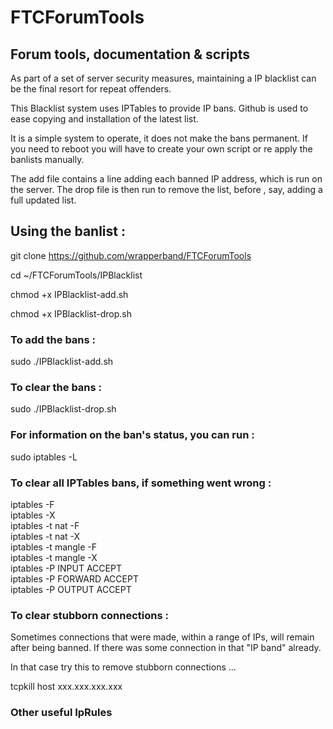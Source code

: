 # FTCForumTools
## Forum tools, documentation &amp; scripts

As part of a set of server security measures, maintaining a IP blacklist can be the final resort for repeat offenders.

This Blacklist system uses IPTables to provide IP bans. Github is used to ease copying and installation of the latest list.

It is a simple system to operate, it does not make the bans permanent. If you need to reboot you will have to create your own script or re apply the banlists manually.

The add file contains a line adding each banned IP address, which is run on the server. The drop file is then run to remove the list, before , say, adding a full updated list. 

##  Using the banlist : 

git clone https://github.com/wrapperband/FTCForumTools   
  
cd ~/FTCForumTools/IPBlacklist  
  
chmod +x IPBlacklist-add.sh  
  
chmod +x IPBlacklist-drop.sh  
  
### To add the bans :  
sudo ./IPBlacklist-add.sh  

### To clear the bans :  
sudo ./IPBlacklist-drop.sh  

###  For information on the ban's status, you can run :

sudo iptables -L


###  To clear all IPTables bans, if something went wrong :  

iptables -F  
iptables -X  
iptables -t nat -F  
iptables -t nat -X  
iptables -t mangle -F  
iptables -t mangle -X  
iptables -P INPUT ACCEPT  
iptables -P FORWARD ACCEPT  
iptables -P OUTPUT ACCEPT  

###  To clear stubborn connections :  

Sometimes connections that were made, within a range of IPs, will remain after being banned. If there was some connection in that "IP band" already.

In that case try this to remove stubborn connections ...

tcpkill host xxx.xxx.xxx.xxx

###  Other useful IpRules

